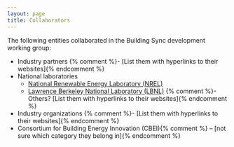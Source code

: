 ```yaml
---
layout: page
title: Collaborators
---
```


The following entities collaborated in the Building Sync development working group:

- Industry partners
    {% comment %}- [List them with hyperlinks to their websites]{% endcomment %}
- National laboratories
    - [National Renewable Energy Laboratory (NREL)](http://www.nrel.gov/)
    - [Lawrence Berkeley National Laboratory (LBNL)](http://www.lbl.gov/)
    {% comment %}- Others? [List them with hyperlinks to their websites]{% endcomment %}
- Industry organizations
    {% comment %}- [List them with hyperlinks to their websites]{% endcomment %}
- Consortium for Building Energy Innovation (CBEI){% comment %} – [not sure which category they belong in]{% endcomment %}
